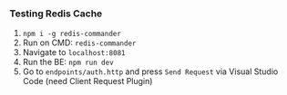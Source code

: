 ### Testing Redis Cache

1. `npm i -g redis-commander`
2. Run on CMD: `redis-commander`
3. Navigate to `localhost:8081`
4. Run the BE: `npm run dev`
5. Go to `endpoints/auth.http` and press `Send Request` via Visual Studio Code (need Client Request Plugin)